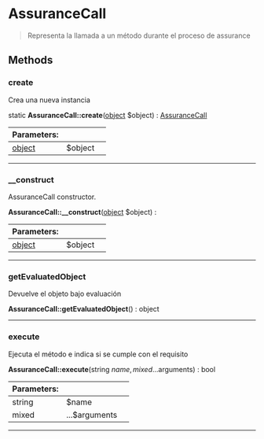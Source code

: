 
                                                                                                                                            
    
# AssuranceCall


> Representa la llamada a un método durante el proceso de assurance
>
> 








## Methods

### create
Crea una nueva instancia


static **AssuranceCall::create**([object](../../../object.md) $object) : [AssuranceCall](../../../AssuranceCall.md)


|Parameters: | | |
| --- | --- | --- |
|[object](../../../object.md) |$object |  |

---


### __construct
AssuranceCall constructor.


**AssuranceCall::__construct**([object](../../../object.md) $object) : 


|Parameters: | | |
| --- | --- | --- |
|[object](../../../object.md) |$object |  |

---


### getEvaluatedObject
Devuelve el objeto bajo evaluación


**AssuranceCall::getEvaluatedObject**() : object



---


### execute
Ejecuta el método e indica si se cumple con el requisito


**AssuranceCall::execute**(string $name, mixed ...$arguments) : bool


|Parameters: | | |
| --- | --- | --- |
|string |$name |  |
|mixed |...$arguments |  |

---


                                                                                                                                                                                                                                                                                                                                                                                                            
    
                                                                                                                                                                                                                                                                             
                